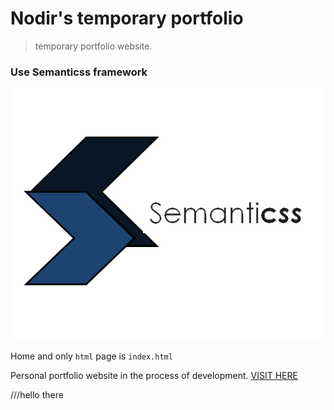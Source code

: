 # Nodir's temporary portfolio
> temporary portfolio website.

### Use Semanticss framework
<img src="https://github.com/Nodir-any/Semanticss/blob/main/graphical-assets/transparent_semanticss_blue.png">

Home and only ``` html ``` page is `index.html`

Personal portfolio website in the process of development. <a href="https://nodir-any.github.io/NodIr/">VISIT HERE</a>

///hello there

